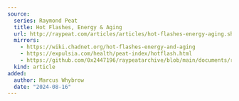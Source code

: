 ```yaml
---
source:
  series: Raymond Peat
  title: Hot Flashes, Energy & Aging
  url: http://raypeat.com/articles/articles/hot-flashes-energy-aging.shtml
  mirrors:
    - https://wiki.chadnet.org/hot-flashes-energy-and-aging
    - https://expulsia.com/health/peat-index/hotflash.html
    - https://github.com/0x2447196/raypeatarchive/blob/main/documents/raypeat.com/hot-flashes-energy-aging.md
  kind: article 
added:
  author: Marcus Whybrow
  date: "2024-08-16"
---
```

